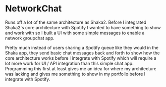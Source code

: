 # NetworkChat

Runs off a lot of the same architecture as Shaka2.
Before I integrated Shaka2's core architecture with Spotify I wanted to have something to show and work with so I built a UI with some simple messages to enable a network groupchat app.

Pretty much instead of users sharing a Spotify queue like they would in the Shaka app, they send basic chat messages back and forth to show how the core architecture works before I integrate with Spotify which will require a lot more work for UI / API integration than this simple chat app.  Programming this first at least gives me an idea for where my architecture was lacking and gives me something to show in my portfolio before I integrate with Spotify.
